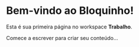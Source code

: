 # Bem-vindo ao Bloquinho!

Esta é sua primeira página no workspace **Trabalho**.

Comece a escrever para criar seu conteúdo...